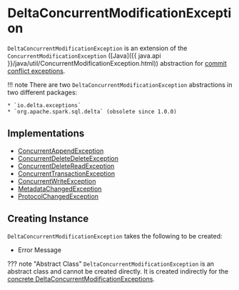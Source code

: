 # DeltaConcurrentModificationException

`DeltaConcurrentModificationException` is an extension of the `ConcurrentModificationException` ([Java]({{ java.api }}/java/util/ConcurrentModificationException.html)) abstraction for [commit conflict exceptions](#implementations).

!!! note
    There are two `DeltaConcurrentModificationException` abstractions in two different packages:

    * `io.delta.exceptions`
    * `org.apache.spark.sql.delta` (obsolete since 1.0.0)

## Implementations

* [ConcurrentAppendException](ConcurrentAppendException.md)
* [ConcurrentDeleteDeleteException](ConcurrentDeleteDeleteException.md)
* [ConcurrentDeleteReadException](ConcurrentDeleteReadException.md)
* [ConcurrentTransactionException](ConcurrentTransactionException.md)
* [ConcurrentWriteException](ConcurrentWriteException.md)
* [MetadataChangedException](MetadataChangedException.md)
* [ProtocolChangedException](ProtocolChangedException.md)

## Creating Instance

`DeltaConcurrentModificationException` takes the following to be created:

* <span id="message"> Error Message

??? note "Abstract Class"
    `DeltaConcurrentModificationException` is an abstract class and cannot be created directly. It is created indirectly for the [concrete DeltaConcurrentModificationExceptions](#implementations).

